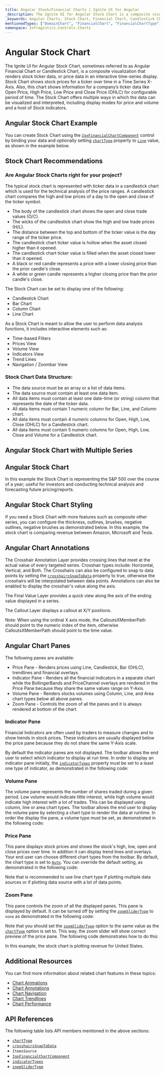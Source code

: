 ```yaml
---
title: Angular Stock/Financial Charts | Ignite UI for Angular
_description: The Ignite UI for Angular Stock Chart is a composite visualization that renders stock ticker data, or price data in an interactive time-series display. Try for FREE.
_keywords: Angular Charts, Stock Chart, Financial Chart, Candlestick Chart, OHLC Chart, Infragistics
mentionedTypes: ["DomainChart", "FinancialChart", "FinancialChartType", "IndicatorTypes", "ZoomSliderType", 'Series', "FinancialChartType"]
namespace: Infragistics.Controls.Charts
---
```


# Angular Stock Chart

The Ignite UI for Angular Stock Chart, sometimes referred to as Angular Financial Chart or Candlestick Chart, is a composite visualization that renders stock ticker data, or price data in an interactive time-series display. Stock Chart shows stock prices for a ticker over time in a Time Series X-Axis. Also, this chart shows information for a company’s ticker data like Open Price, High Price, Low Price and Close Price (OHLC) for configurable period of time. The Stock Chart offers multiple ways in which the data can be visualized and interpreted, including display modes for price and volume and a host of Stock indicators.

## Angular Stock Chart Example

You can create Stock Chart using the [`IgxFinancialChartComponent`]({environment:dvApiBaseUrl}/products/ignite-ui-angular/api/docs/typescript/latest/classes/igniteui_angular_charts.igxfinancialchartcomponent.html) control by binding your data and optionally setting [`chartType`]({environment:dvApiBaseUrl}/products/ignite-ui-angular/api/docs/typescript/latest/classes/igniteui_angular_charts.igxfinancialchartcomponent.html#chartType) property to [`Line`]({environment:dvApiBaseUrl}/products/ignite-ui-angular/api/docs/typescript/latest/enums/igniteui_angular_charts.financialcharttype.html#Line) value, as shown in the example below.

<code-view style="height: 600px" alt="Angular Stock Chart Example"
           data-demos-base-url="{environment:dvDemosBaseUrl}"
                    iframe-src="{environment:dvDemosBaseUrl}/charts/financial-chart/multiple-data"
                                                 github-src="charts/financial-chart/multiple-data">
</code-view>


<div class="divider--half"></div>

## Stock Chart Recommendations

### Are Angular Stock Charts right for your project?

The typical stock chart is represented with ticker data in a candlestick chart which is used for the technical analysis of the price ranges. A candlestick chart compares the high and low prices of a day to the open and close of the ticker symbol.

*   The body of the candlestick chart shows the open and close trade values (O/C).
*   The wicks of the candlestick chart show the high and low trade prices (H/L).
*   The distance between the top and bottom of the ticker value is the day range of the ticker price.
*   The candlestick chart ticker value is hollow when the asset closed higher than it opened.
*   The candlestick chart ticker value is filled when the asset closed lower than it opened.
*   A black or red candle represents a price with a lower closing price than the prior candle's close.
*   A white or green candle represents a higher closing price than the prior candle's close.

The Stock Chart can be set to display one of the following:

*   Candlestick Chart
*   Bar Chart
*   Column Chart
*   Line Chart

As a Stock Chart is meant to allow the user to perform data analysis functions, it includes interactive elements such as:

*   Time-based Filters
*   Prices View
*   Volume View
*   Indicators View
*   Trend Lines
*   Navigation / Zoombar View

### Stock Chart Data Structure:

*   The data source must be an array or a list of data items.
*   The data source must contain at least one data item.
*   All data items must contain at least one date-time (or string) column that represents the date of the ticker data.
*   All data items must contain 1 numeric column for Bar, Line, and Column chart.
*   All data items must contain 4 numeric columns for Open, High, Low, Close (OHLC) for a Candlestick chart.
*   All data items must contain 5 numeric columns for Open, High, Low, Close and Volume for a Candlestick chart.

## Angular Stock Chart with Multiple Series

<code-view style="height: 600px" alt="Angular Stock Index Chart"
           data-demos-base-url="{environment:dvDemosBaseUrl}"
                    iframe-src="{environment:dvDemosBaseUrl}/charts/financial-chart/multiple-data"
                                                 github-src="charts/financial-chart/multiple-data">
</code-view>


<div class="divider--half"></div>

## Angular Stock Chart

In this example the Stock Chart is representing the S\&P 500 over the course of a year; useful for investors and conducting technical analysis and forecasting future pricing/reports.

<code-view style="height: 600px" alt="Angular Stock Index Chart"
           data-demos-base-url="{environment:dvDemosBaseUrl}"
                    iframe-src="{environment:dvDemosBaseUrl}/charts/financial-chart/stock-index-chart"
                                                 github-src="charts/financial-chart/stock-index-chart">
</code-view>


<div class="divider--half"></div>

## Angular Stock Chart Styling

If you need a Stock Chart with more features such as composite other series, you can configure the thickness, outlines, brushes, negative outlines, negative brushes as demonstrated below. In this example, the stock chart is comparing revenue between Amazon, Microsoft and Tesla.

<code-view style="height: 600px" alt="Angular Stock Index Chart"
           data-demos-base-url="{environment:dvDemosBaseUrl}"
                    iframe-src="{environment:dvDemosBaseUrl}/charts/financial-chart/styling"
                                                 github-src="charts/financial-chart/styling">
</code-view>


<div class="divider--half"></div>

## Angular Chart Annotations

The Crosshair Annotation Layer provides crossing lines that meet at the actual value of every targeted series. Crosshair types include: Horizontal, Vertical, and Both. The Crosshairs can also be configured to snap to data points by setting the [`crosshairsSnapToData`]({environment:dvApiBaseUrl}/products/ignite-ui-angular/api/docs/typescript/latest/classes/igniteui_angular_charts.igxdomainchartcomponent.html#crosshairsSnapToData) property to true, otherwise the crosshairs will be interpolated between data points. Annotations can also be enabled to display the crosshair's value along the axis.

The Final Value Layer provides a quick view along the axis of the ending value displayed in a series.

The Callout Layer displays a callout at X/Y positions.

Note: When using the ordinal X axis mode, the CalloutsXMemberPath should point to the numeric index of the item, otherwise CalloutsXMemberPath should point to the time value.

<code-view style="height: 600px" alt="Angular Chart Annotations"
           data-demos-base-url="{environment:dvDemosBaseUrl}"
                    iframe-src="{environment:dvDemosBaseUrl}/charts/financial-chart/annotations"
                                                 github-src="charts/financial-chart/annotations">
</code-view>


<div class="divider--half"></div>

## Angular Chart Panes

The following panes are available:

*   Price Pane - Renders prices using Line, Candlestick, Bar (OHLC), trendlines and financial overlays.
*   Indicator Pane - Renders all the financial indicators in a separate chart while the BollingerBands and PriceChannel overlays are rendered in the Price Pane because they share the same values range on Y-Axis.
*   Volume Pane - Renders stocks volumes using Column, Line, and Area chart types below all above panes.
*   Zoom Pane - Controls the zoom of all the panes and it is always rendered at bottom of the chart.

### Indicator Pane

Financial Indicators are often used by traders to measure changes and to show trends in stock prices. These indicators are usually displayed below the price pane because they do not share the same Y-Axis scale.

By default the indicator panes are not displayed. The toolbar allows the end user to select which indicator to display at run time.
In order to display an indicator pane initially, the [`indicatorTypes`]({environment:dvApiBaseUrl}/products/ignite-ui-angular/api/docs/typescript/latest/classes/igniteui_angular_charts.igxfinancialchartcomponent.html#indicatorTypes) property must be set to a least one type of indicator, as demonstrated in the following code:

### Volume Pane

The volume pane represents the number of shares traded during a given period. Low volume would indicate little interest, while high volume would indicate high interest with a lot of trades.  This can be displayed using column, line or area chart types. The toolbar allows the end user to display the volume pane by selecting a chart type to render the data at runtime. In order the display the pane, a volume type must be set, as demonstrated in the following code:

### Price Pane

This pane displays stock prices and shows the stock's high, low, open and close prices over time. In addition it can display trend lines and overlays. Your end user can choose different chart types from the toolbar. By default, the chart type is set to [`Auto`]({environment:dvApiBaseUrl}/products/ignite-ui-angular/api/docs/typescript/latest/enums/igniteui_angular_charts.financialcharttype.html#Auto). You can override the default setting, as demonstrated in the following code:

Note that is recommended to use line chart type if plotting multiple data sources or if plotting data source with a lot of data points.

### Zoom Pane

This pane controls the zoom of all the displayed panes. This pane is displayed by default. It can be turned off by setting the [`zoomSliderType`]({environment:dvApiBaseUrl}/products/ignite-ui-angular/api/docs/typescript/latest/classes/igniteui_angular_charts.igxfinancialchartcomponent.html#zoomSliderType) to `none` as demonstrated in the following code:

Note that you should set the [`zoomSliderType`]({environment:dvApiBaseUrl}/products/ignite-ui-angular/api/docs/typescript/latest/classes/igniteui_angular_charts.igxfinancialchartcomponent.html#zoomSliderType) option to the same value as the [`chartType`]({environment:dvApiBaseUrl}/products/ignite-ui-angular/api/docs/typescript/latest/classes/igniteui_angular_charts.igxfinancialchartcomponent.html#chartType) option is set to. This way, the zoom slider will show correct preview of the price pane. The following code demonstrates how to do this:

In this example, the stock chart is plotting revenue for United States.

<code-view style="height: 600px" alt="Angular Chart Panes"
           data-demos-base-url="{environment:dvDemosBaseUrl}"
                    iframe-src="{environment:dvDemosBaseUrl}/charts/financial-chart/panes"
                                                 github-src="charts/financial-chart/panes">
</code-view>


<div class="divider--half"></div>

## Additional Resources

You can find more information about related chart features in these topics:

*   [Chart Animations](../features/chart-animations.md)
*   [Chart Annotations](../features/chart-annotations.md)
*   [Chart Navigation](../features/chart-navigation.md)
*   [Chart Trendlines](../features/chart-trendlines.md)
*   [Chart Performance](../features/chart-performance.md)

## API References

The following table lists API members mentioned in the above sections:

*   [`chartType`]({environment:dvApiBaseUrl}/products/ignite-ui-angular/api/docs/typescript/latest/classes/igniteui_angular_charts.igxfinancialchartcomponent.html#chartType)
*   [`crosshairsSnapToData`]({environment:dvApiBaseUrl}/products/ignite-ui-angular/api/docs/typescript/latest/classes/igniteui_angular_charts.igxdomainchartcomponent.html#crosshairsSnapToData)
*   `ItemsSource`
*   [`IgxFinancialChartComponent`]({environment:dvApiBaseUrl}/products/ignite-ui-angular/api/docs/typescript/latest/classes/igniteui_angular_charts.igxfinancialchartcomponent.html)
*   [`indicatorTypes`]({environment:dvApiBaseUrl}/products/ignite-ui-angular/api/docs/typescript/latest/classes/igniteui_angular_charts.igxfinancialchartcomponent.html#indicatorTypes)
*   [`zoomSliderType`]({environment:dvApiBaseUrl}/products/ignite-ui-angular/api/docs/typescript/latest/classes/igniteui_angular_charts.igxfinancialchartcomponent.html#zoomSliderType)
